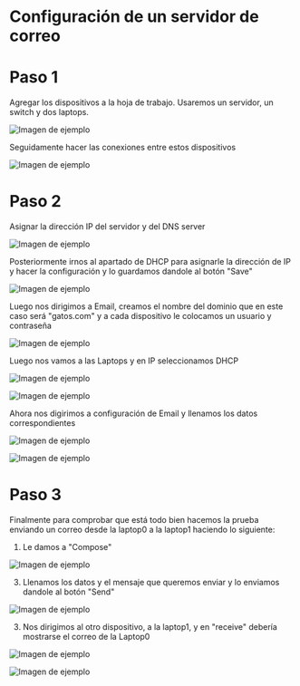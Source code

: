 # Configuración de un servidor de correo

# Paso 1

Agregar los dispositivos a la hoja de trabajo. Usaremos un servidor, un switch y dos laptops.

![Imagen de ejemplo](Image2.png)

Seguidamente hacer las conexiones entre estos dispositivos

![Imagen de ejemplo](Image3.png)

# Paso 2
 
Asignar la dirección IP del servidor y del DNS server

![Imagen de ejemplo](Image4.png)

Posteriormente irnos al apartado de DHCP para asignarle la dirección de IP y hacer la configuración y lo guardamos dandole al botón "Save"

![Imagen de ejemplo](Image5.png)

Luego nos dirigimos a Email, creamos el nombre del dominio que en este caso será "gatos.com" y a cada dispositivo le colocamos un usuario y contraseña

![Imagen de ejemplo](Image6.png)

Luego nos vamos a las Laptops y en IP seleccionamos DHCP

![Imagen de ejemplo](Image7.png)

![Imagen de ejemplo](Image8.png)

Ahora nos digirimos a configuración de Email y llenamos los datos correspondientes 

![Imagen de ejemplo](Image9.png)

![Imagen de ejemplo](Image10.png)

# Paso 3

Finalmente para comprobar que está todo bien hacemos la prueba enviando un correo desde la laptop0 a la laptop1 haciendo lo siguiente:
1. Le damos a "Compose"

![Imagen de ejemplo](Image11.png)

3. Llenamos los datos y el mensaje que queremos enviar y lo enviamos dandole al botón "Send"

![Imagen de ejemplo](Image12.png)

3. Nos dirigimos al otro dispositivo, a la laptop1, y en "receive" debería mostrarse el correo de la Laptop0

![Imagen de ejemplo](Image13.png)

![Imagen de ejemplo](Image14.png)
